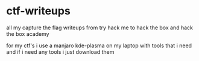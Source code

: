 # ctf-writeups
all my capture the flag writeups from try hack me to hack the box and hack the box academy 

for my ctf's i use a manjaro kde-plasma on my laptop with tools that i need and if i need any tools i just download them 